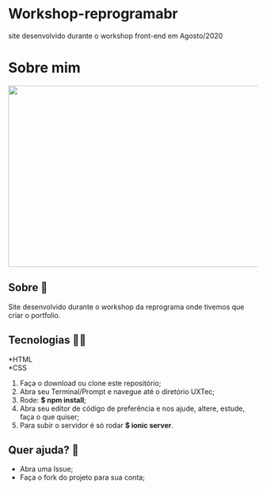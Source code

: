 
# Workshop-reprogramabr
site desenvolvido durante o workshop front-end em Agosto/2020

# Sobre mim

<p align="center">
  <img width="700" height="366" src="https://images.unsplash.com/photo-1521391406205-4a6af174a4c2?ixid=MXwxMjA3fDB8MHxwaG90by1wYWdlfHx8fGVufDB8fHw%3D&ixlib=rb-1.2.1&auto=format&fit=crop&w=775&q=80">
</p>


## Sobre :speech_balloon:
Site desenvolvido durante o workshop da reprograma onde tivemos que criar o portfolio.
## Tecnologias :woman_technologist:	
 *HTML
 <br>
 *CSS <br>
 
1. Faça o download ou clone este repositório;
1. Abra seu Terminal/Prompt e navegue até o diretório UXTec;
1. Rode: **$ npm install**;
1. Abra seu editor de código de preferência e nos ajude, altere, estude, faça o que quiser;
1. Para subir o servidor é só rodar **$ ionic server**.

## Quer ajuda? :round_pushpin:
* Abra uma Issue;
* Faça o fork do projeto para sua conta;
